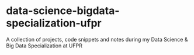 # data-science-bigdata-specialization-ufpr
A collection of projects, code snippets and notes during my Data Science &amp; Big Data Specialization at UFPR
